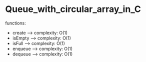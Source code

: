 # Queue_with_circular_array_in_C
functions:<br/>
- create --> complexity: O(1)<br/>
- isEmpty --> complexity: O(1)<br/>
- isFull --> complexity: O(1)<br/>
- enqueue --> complexity: O(1)<br/>
- dequeue --> complexity: O(1)<br/>

